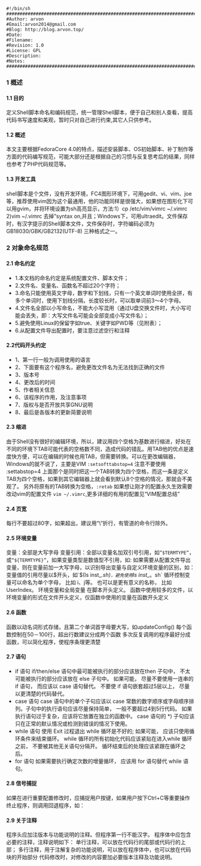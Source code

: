 ```shell
#!/bin/sh
###############################################################################
#Author: arvon
#Email:arvon2014@gmail.com
#Blog: http://blog.arvon.top/
#Date:
#Filename:
#Revision: 1.0
#License: GPL
#Description:
#Notes:
###############################################################################
```

### 1 概述

#### 1.1 目的

定义Shell脚本命名和编码规范，统一管理Shell脚本，便于自己和别人查看，提高代码书写速度和美观，暂时只对自己进行约束,其它人只供参考。

#### 1.2 概述

本文主要根据FedoraCore 4.0的特点，描述安装脚本、OS初始脚本、补丁制作等方面的代码编写规范，可能大部分还是根据自己的习惯与反复思考后的结果，同样也参考了PHP代码规范等。

#### 1.3 开发工具

shell脚本是个文件，没有开发环境，FC4图形环境下，可用gedit、vi、vim、joe等，推荐使用vim因为这个最通用，他的功能同样是很强大，如果想在图形化下可以用gvim，并将环境设置为sh高亮显示，方法:1）cp /etc/vim/vimrc ~/.vimrc    2)vim ~/.vimrc   去掉”syntax on,并且；Windows下，可用ultraedit。文件保存时，有汉字提示的Shell脚本文件，文件保存时，字符编码必须为GB18030/GBK/GB2132(UTF-8) 三种格式之一。

### 2 对象命名规范

#### 2.1 命名约定

- 1.本文档的命名约定是系统配置文件、脚本文件；
- 2.文件名、变量名、函数名不超过20个字符；
- 3.命名只能使用英文字母，数字和下划线，只有一个英文单词时使用全拼，有多个单词时，使用下划线分隔，长度较长时，可以取单词前3～4个字母。
- 4.文件名全部以小写命名，不能大小写混用（通过U盘交换文件时，大小写可能会丢失，即：大写文件名可能会全部变成小写文件名）；
- 5.避免使用Linux的保留字如true、关键字如PWD等（见附表）；
- 6.从配置文件导出配置时，要注意过滤空行和注释

#### 2.2代码开头约定

- 1、第一行一般为调用使用的语言
- 2、下面要有这个程序名，避免更改文件名为无法找到正确的文件
- 3、版本号
- 4、更改后的时间
- 5、作者相关信息
- 6、该程序的作用，及注意事项
- 7、版权与是否开放共享GNU说明
- 8、最后是各版本的更新简要说明

#### 2.3 缩进

由于Shell没有很好的编辑环境，所以，建议用四个空格为基数进行缩进，好处在不同的环境下TAB可能代表的空格数不同，造成代码的错乱。用TAB他的优点是速度快方便，可以在编辑的时候也用TAB，但需要转换。可以在更改编辑器，Windows的就不说了，主要是VIM
`:setsofttabstop=4`
注意不要使用 :settabstop=4 上面那个是同时把这一个TAB转换为四个空格，而这一条是定义TAB为四个空格，如果到其它编辑器上就会看到默认8个空格的情况，那就会不美观了。
另外将原有的TAB转换为空格，`:retab`
如果想让刚才的配置永久生效需要改动vim的配置文件 `vim ~/.vimrc`,更多详细的有用的配置见“VIM配置总结”

#### 2.4 页宽

每行不要超过80字，如果超出，建议用“\”折行，有管道的命令行除外。

#### 2.5 环境变量

变量：全部是大写字母
变量引用：全部以变量名加双引号引用，如`”$TERMTYPE”`，或`“${TERMTYPE}”`，如果变量类型是数值型不引用，如:
如果需要从配置文件导出变量，则在变量前加一大写字母，以识别导出变量与自定义环境变量的区别，如：
变量值的引用尽量以$开头，如`$(ls inst_*.sh)`，避免使用`ls inst_*。sh`
循环控制变量可以命名为单个字母， 比如 i、j等。 也可以是更有意义的名称， 比如UserIndex。
环境变量和全局变量 在脚本开头定义。
函数中使用较多的文件，以环境变量的形式在文件开头定义，仅函数中使用的变量在函数开头定义

#### 2.6 函数
函数以动名词形式存储，且第二个单词首字母要大写，如updateConfig()
每个函数控制在50－100行，超出行数建议分成两个函数
多次反复调用的程序最好分成函数，可以简化程序，使程序条理更清楚

#### 2.7 语句

- if 语句
if/then/else 语句中最可能被执行的部分应该放在then 子句中， 不太可能被执行的部分应该放在 else 子句中。
如果可能， 尽量不要使用一连串的 if 语句， 而应该以 case 语句替代。
不要使 if 语句嵌套超过5层以上， 尽量以更清楚的代码替代。
- case 语句
case 语句中的单个子句应该以 case 常数的数字顺序或字母顺序排列。子句中的执行语句应该尽量保持简单， 一般不要超过4到5行代码。 如果执行语句过于复杂，应该将它放置在独立的函数中。
case 语句的 *) 子句应该只在正常的默认情况或检测到错误的情况下使用。
- while 语句
使用 Exit 过程退出 while 循环是不好的; 如果可能， 应该只使用循环条件来结束循环。
while 循环的所有初始化代码应该紧贴在进入while 循环之前， 不要被其他无关语句分隔开。
循环结束后的处理应该紧跟在循环之后。
- for 语句
如果需要执行确定次数的增量循环， 应该用 for 语句替代 while 语句。

#### 2.8 信号捕捉

如果在进行重要配置修改时，应捕捉用户按键，如果用户按下Ctrl+C等重要操作终止程序，则调用回退程序，如：

#### 2.9 关于注释

程序头应加注版本与功能说明的注释。但程序第一行不能汉字。
程序体中应包含必要的注释，注释说明如下：
单行注释，可以放在代码行的尾部或代码行的上部；
多行注释，用于注解复杂的功能说明，可以放在程序体中，也可以放在代码块的开始部分
代码修改时，对修改的内容要加必要版本注释及功能说明。

